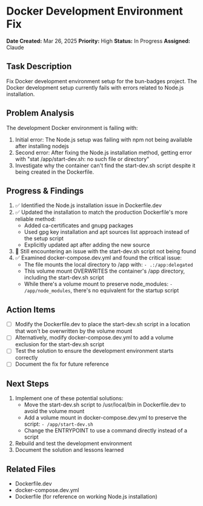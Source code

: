 # Docker Development Environment Fix

**Date Created:** Mar 26, 2025
**Priority:** High
**Status:** In Progress
**Assigned:** Claude

## Task Description

Fix Docker development environment setup for the bun-badges project. The Docker development setup currently fails with errors related to Node.js installation.

## Problem Analysis

The development Docker environment is failing with:
1. Initial error: The Node.js setup was failing with npm not being available after installing nodejs
2. Second error: After fixing the Node.js installation method, getting error with "stat /app/start-dev.sh: no such file or directory"
3. Investigate why the container can't find the start-dev.sh script despite it being created in the Dockerfile.

## Progress & Findings

1. ✅ Identified the Node.js installation issue in Dockerfile.dev
2. ✅ Updated the installation to match the production Dockerfile's more reliable method:
   - Added ca-certificates and gnupg packages
   - Used gpg key installation and apt sources list approach instead of the setup script
   - Explicitly updated apt after adding the new source
3. 🔄 Still encountering an issue with the start-dev.sh script not being found
4. ✅ Examined docker-compose.dev.yml and found the critical issue:
   - The file mounts the local directory to /app with: `- .:/app:delegated`
   - This volume mount OVERWRITES the container's /app directory, including the start-dev.sh script
   - While there's a volume mount to preserve node_modules: `- /app/node_modules`, there's no equivalent for the startup script

## Action Items

- [ ] Modify the Dockerfile.dev to place the start-dev.sh script in a location that won't be overwritten by the volume mount
- [ ] Alternatively, modify docker-compose.dev.yml to add a volume exclusion for the start-dev.sh script
- [ ] Test the solution to ensure the development environment starts correctly
- [ ] Document the fix for future reference

## Next Steps

1. Implement one of these potential solutions:
   - Move the start-dev.sh script to /usr/local/bin in Dockerfile.dev to avoid the volume mount
   - Add a volume mount in docker-compose.dev.yml to preserve the script: `- /app/start-dev.sh`
   - Change the ENTRYPOINT to use a command directly instead of a script
2. Rebuild and test the development environment
3. Document the solution and lessons learned

## Related Files
- Dockerfile.dev
- docker-compose.dev.yml
- Dockerfile (for reference on working Node.js installation) 